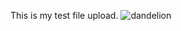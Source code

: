 This is my test file upload. 
![dandelion](https://static.coindesk.com/wp-content/uploads/2017/06/shutterstock_529155295-860x430.jpg) 
